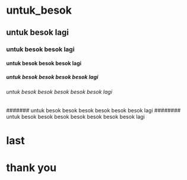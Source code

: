 # untuk_besok
## untuk besok lagi
### untuk besok besok lagi
#### untuk besok besok besok lagi 
##### untuk besok besok besok besok lagi
###### untuk besok besok besok besok besok lagi
####### untuk besok besok besok besok besok besok lagi
######## untuk besok besok besok besok besok besok besok lagi
# last
# thank you
